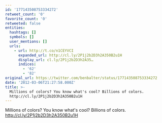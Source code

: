 ```yaml
---
id: '177143508753334272'
retweet_count: '0'
favorite_count: '0'
retweeted: false
entities:
  hashtags: []
  symbols: []
  user_mentions: []
  urls:
    - url: http://t.co/n1CEYVCI
      expanded_url: http://cl.ly/2P1j2b2D3h2A350B2u1H
      display_url: cl.ly/2P1j2b2D3h2A35…
      indices:
        - '62'
        - '82'
original_url: https://twitter.com/benbalter/status/177143508753334272
date: '2012-03-06T21:27:58.000Z'
title: >-
  Millions of colors? You know what's cool? Billions of colors.
  http://cl.ly/2P1j2b2D3h2A350B2u1H
---
```


Millions of colors? You know what's cool? Billions of colors. http://cl.ly/2P1j2b2D3h2A350B2u1H